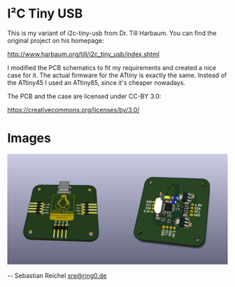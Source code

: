 # I²C Tiny USB

This is my variant of i2c-tiny-usb from Dr. Till Harbaum. You
can find the original project on his homepage:

http://www.harbaum.org/till/i2c_tiny_usb/index.shtml

I modified the PCB schematics to fit my requirements and created
a nice case for it. The actual firmware for the ATtiny is exactly
the same. Instead of the ATtiny45 I used an ATtiny85, since it's
cheaper nowadays.

The PCB and the case are licensed under CC-BY 3.0:

https://creativecommons.org/licenses/by/3.0/

# Images

![Rendered PCB](./images/rendering.png)

-- Sebastian Reichel <sre@ring0.de>
